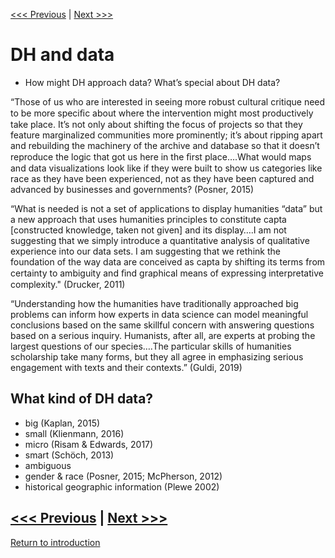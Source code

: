 [<<< Previous](power.md) | [Next >>>](yourdata.md)  

# DH and data
* How might DH approach data? What’s special about DH data?

“Those of us who are interested in seeing more robust cultural critique need to be more speciﬁc about where the  intervention  might most productively take place. It’s not only about shifting the focus of projects so that they feature marginalized communities more prominently; it’s about ripping apart and rebuilding the machinery of the archive and database so that it doesn’t reproduce the logic that got us here in the ﬁrst place….What would maps and data visualizations look like if they were built to  show  us  categories like race as they have been experienced, not as they have been captured and advanced by businesses and governments?
(Posner, 2015)

“What is needed is not a set of applications to display humanities “data” but a new approach that uses humanities principles to constitute capta [constructed knowledge, taken not given] and its display….I am not suggesting that we simply introduce a quantitative analysis of qualitative experience into our data sets. I am suggesting that we rethink the foundation of the way data are conceived as capta by shifting its terms from certainty to ambiguity and ﬁnd graphical means of expressing interpretative complexity." (Drucker, 2011)

“Understanding how the humanities have traditionally approached big problems can inform how experts in data science can model meaningful conclusions based on the same skillful concern with answering questions based on a serious inquiry. Humanists, after all, are experts at probing the largest questions of our species….The particular skills of humanities scholarship take many forms, but they all agree in emphasizing serious engagement with texts and their contexts.” (Guldi, 2019)

## What kind of DH data?
* big (Kaplan, 2015)
* small (Klienmann, 2016)
* micro (Risam & Edwards, 2017)
* smart (Schöch, 2013)
* ambiguous
* gender & race (Posner, 2015; McPherson, 2012)
* historical geographic information (Plewe 2002)


[<<< Previous](power.md) | [Next >>>](yourdata.md)  
-----
[Return to introduction](https://github.com/DHRISMU/data)